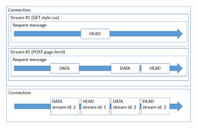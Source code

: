 ![Multiplexing](img/multiplexing/multiplexing2.png)
![Multiplexing](img/multiplexing/multiplexing3.png)
